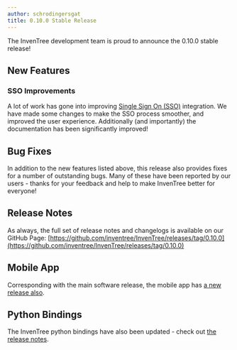 ```yaml
---
author: schrodingersgat
title: 0.10.0 Stable Release
---
```


The InvenTree development team is proud to announce the 0.10.0 stable release!

## New Features

### SSO Improvements

A lot of work has gone into improving [Single Sign On (SSO)](https://docs.inventree.org/en/latest/settings/SSO/) integration. We have made some changes to make the SSO process smoother, and improved the user experience. Additionally (and importantly) the documentation has been significantly improved!

## Bug Fixes

In addition to the new features listed above, this release also provides fixes for a number of outstanding bugs. Many of these have been reported by our users - thanks for your feedback and help to make InvenTree better for everyone!

## Release Notes

As always, the full set of release notes and changelogs is available on our GitHub Page: [https://github.com/inventree/InvenTree/releases/tag/0.10.0](https://github.com/inventree/InvenTree/releases/tag/0.10.0)

## Mobile App

Corresponding with the main software release, the mobile app has [a new release also](https://github.com/inventree/inventree-app/releases/tag/0.10.0).

## Python Bindings

The InvenTree python bindings have also been updated - check out [the release notes](https://github.com/inventree/inventree-python/releases/tag/0.10.0).